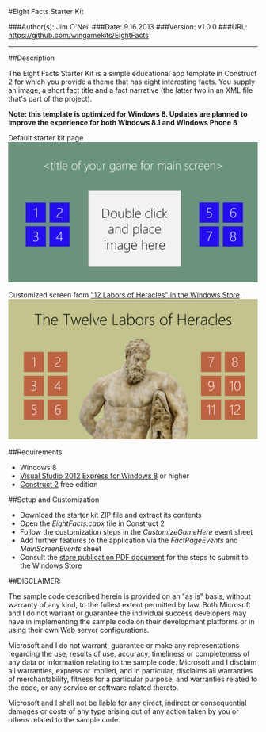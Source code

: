 #Eight Facts Starter Kit

###Author(s): Jim O'Neil
###Date: 9.16.2013
###Version: v1.0.0
###URL: https://github.com/wingamekits/EightFacts

----------
##Description

The Eight Facts Starter Kit is a simple educational app template in Construct 2 for which you provide a theme that has eight interesting facts. You supply an image, a short fact title and a fact narrative (the latter two in an XML file that's part of the project).

**Note: this template is optimized for Windows 8. Updates are planned to improve the experience for both Windows 8.1 and Windows Phone 8** 

Default starter kit page
![Template](8facts.png)

Customized screen from ["12 Labors of Heracles" in the Windows Store][4].
![Completed application](8facts2.png)


##Requirements

 - Windows 8
 - [Visual Studio 2012 Express for Windows 8][1] or higher
 - [Construct 2][2] free edition
 

##Setup and Customization
 - Download the starter kit ZIP file and extract its contents
 - Open the *EightFacts.capx* file in Construct 2
 - Follow the customization steps in the *CustomizeGameHere* event sheet
 - Add further features to the application via the *FactPageEvents* and *MainScreenEvents* sheet
 - Consult the [store publication PDF document][3] for the steps to submit to the Windows Store

##DISCLAIMER: 

The sample code described herein is provided on an "as is" basis, without warranty of any kind, to the fullest extent permitted by law. Both Microsoft and I do not warrant or guarantee the individual success developers may have in implementing the sample code on their development platforms or in using their own Web server configurations. 

Microsoft and I do not warrant, guarantee or make any representations regarding the use, results of use, accuracy, timeliness or completeness of any data or information relating to the sample code. Microsoft and I disclaim all warranties, express or implied, and in particular, disclaims all warranties of merchantability, fitness for a particular purpose, and warranties related to the code, or any service or software related thereto. 

Microsoft and I shall not be liable for any direct, indirect or consequential damages or costs of any type arising out of any action taken by you or others related to the sample code.

 
[1]:http://www.microsoft.com/visualstudio/eng/products/visual-studio-express-for-windows-8 "Visual Studio 2012 Express for Windows 8"
[2]:http://scirra.com/construct2
[3]:https://github.com/jimoneil/Construct-2/blob/master/Scirra2Store.pdf?raw=true
[4]:http://apps.microsoft.com/windows/en-US/app/the-twelve-labors-of-heracles/21df58e4-8827-450b-bb9e-6686ad94d105
